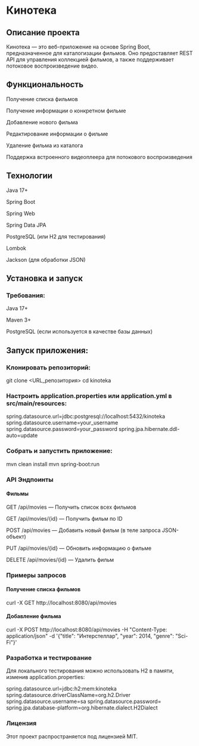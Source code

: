 # Кинотека

## Описание проекта

Кинотека — это веб-приложение на основе Spring Boot, предназначенное для каталогизации фильмов. Оно предоставляет REST API для управления коллекцией фильмов, а также поддерживает потоковое воспроизведение видео.

## Функциональность

Получение списка фильмов

Получение информации о конкретном фильме

Добавление нового фильма

Редактирование информации о фильме

Удаление фильма из каталога

Поддержка встроенного видеоплеера для потокового воспроизведения

## Технологии

Java 17+

Spring Boot

Spring Web

Spring Data JPA

PostgreSQL (или H2 для тестирования)

Lombok

Jackson (для обработки JSON)

## Установка и запуск

### Требования:

Java 17+

Maven 3+

PostgreSQL (если используется в качестве базы данных)

## Запуск приложения:

### Клонировать репозиторий:

git clone <URL_репозитория>
cd kinoteka

### Настроить application.properties или application.yml в src/main/resources:

spring.datasource.url=jdbc:postgresql://localhost:5432/kinoteka
spring.datasource.username=your_username
spring.datasource.password=your_password
spring.jpa.hibernate.ddl-auto=update

### Собрать и запустить приложение:

mvn clean install
mvn spring-boot:run

### API Эндпоинты

#### Фильмы

GET /api/movies — Получить список всех фильмов

GET /api/movies/{id} — Получить фильм по ID

POST /api/movies — Добавить новый фильм (в теле запроса JSON-объект)

PUT /api/movies/{id} — Обновить информацию о фильме

DELETE /api/movies/{id} — Удалить фильм

### Примеры запросов

#### Получение списка фильмов

curl -X GET http://localhost:8080/api/movies

#### Добавление фильма

curl -X POST http://localhost:8080/api/movies -H "Content-Type: application/json" -d '{"title": "Интерстеллар", "year": 2014, "genre": "Sci-Fi"}'

### Разработка и тестирование

Для локального тестирования можно использовать H2 в памяти, изменив application.properties:

spring.datasource.url=jdbc:h2:mem:kinoteka
spring.datasource.driverClassName=org.h2.Driver
spring.datasource.username=sa
spring.datasource.password=
spring.jpa.database-platform=org.hibernate.dialect.H2Dialect

### Лицензия

Этот проект распространяется под лицензией MIT.
